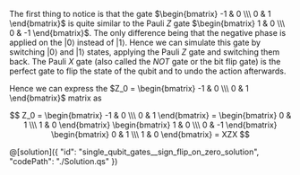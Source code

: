 The first thing to notice is that the gate $\begin{bmatrix} -1 & 0 \\\ 0 & 1 \end{bmatrix}$ is quite similar to the Pauli $Z$ gate $\begin{bmatrix} 1 & 0 \\\ 0 & -1 \end{bmatrix}$.
The only difference being that the negative phase is applied on the $|0\rangle$ instead of $|1\rangle$. Hence we can simulate this gate by switching $|0\rangle$ and $|1\rangle$ states, applying the Pauli $Z$ gate and switching them back. The Pauli $X$ gate (also called the $NOT$ gate or the bit flip gate) is the perfect gate to flip the state of the qubit and to undo the action afterwards.

Hence we can express the $Z_0 = \begin{bmatrix} -1 & 0 \\\ 0 & 1 \end{bmatrix}$ matrix as

$$
Z_0 =
\begin{bmatrix} -1 & 0 \\\ 0 & 1 \end{bmatrix} = 
\begin{bmatrix} 0 & 1 \\\ 1 & 0 \end{bmatrix} \begin{bmatrix} 1 & 0 \\\ 0 & -1 \end{bmatrix} \begin{bmatrix} 0 & 1 \\\ 1 & 0 \end{bmatrix} = 
XZX
$$

@[solution]({
    "id": "single_qubit_gates__sign_flip_on_zero_solution",
    "codePath": "./Solution.qs"
})
